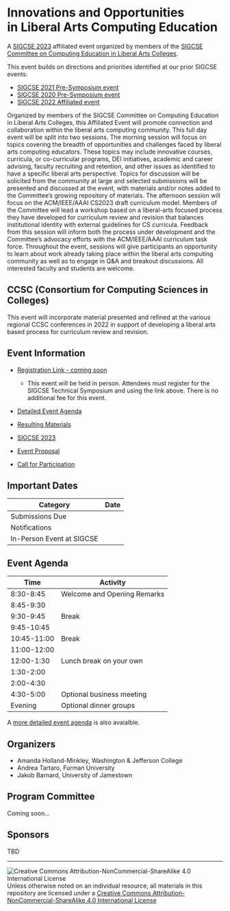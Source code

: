 # Innovations and Opportunities<br>in Liberal Arts Computing Education

A [SIGCSE 2023](https://sigcse2023.sigcse.org) affiliated event organized by members of the [SIGCSE Committee on Computing Education in Liberal Arts Colleges](https://computing-in-the-liberal-arts.github.io/computing-in-the-liberal-arts/).

This event builds on directions and priorities identified at our prior SIGCSE events:
- [SIGCSE 2021 Pre-Symposium event](https://computing-in-the-liberal-arts.github.io/SIGCSE2021-PreSymposium-Event/)
- [SIGCSE 2020 Pre-Symposium event](https://computing-in-the-liberal-arts.github.io/SIGCSE2020-PreSymposium-Event/)
- [SIGCSE 2022 Affiliated event](https://computing-in-the-liberal-arts.github.io/SIGCSE2022-Affiliated-Event/)

Organized by members of the SIGCSE Committee on Computing Education in Liberal Arts Colleges, this Affiliated Event will promote connection and collaboration within the liberal arts computing community. This full day event will be split into two sessions. The morning session will focus on topics covering the breadth of opportunities and challenges faced by liberal arts computing educators. These topics may include innovative courses, curricula, or co-curricular programs, DEI initiatives, academic and career advising, faculty recruiting and retention, and other issues as identified to have a specific liberal arts perspective. Topics for discussion will be solicited from the community at large and selected submissions will be presented and discussed at the event, with materials and/or notes added to the Committee’s growing repository of materials. The afternoon session will focus on the ACM/IEEE/AAAI CS2023 draft curriculum model. Members of the Committee will lead a workshop based on a liberal-arts focused process they have developed for curriculum review and revision that balances institutional identity with external guidelines for CS curricula. Feedback from this session will inform both the process under development and the Committee’s advocacy efforts with the ACM/IEEE/AAAI curriculum task force. Throughout the event, sessions will give participants an opportunity to learn about work already taking place within the liberal arts computing community as well as to engage in Q&A and breakout discussions. All interested faculty and students are welcome.

## CCSC (Consortium for Computing Sciences in Colleges)
This event will incorporate material presented and refined at the various regional CCSC conferences in 2022 in support of developing a liberal arts based process for curriculum review and revision.

## Event Information

- [Registration Link - coming soon]()
  - This event will be held in person. Attendees must register for the SIGCSE Technical Symposium and using the link above. There is no additional fee for this event.

- [Detailed Event Agenda](eventAgenda.md)
- [Resulting Materials](materials.md)

- [SIGCSE 2023](https://sigcse2023.sigcse.org)
- [Event Proposal]()
- [Call for Participation]()

## Important Dates

| Category                            | Date
|-------------------------------------|-----------------------
| Submissions Due                     | 
| Notifications                       | 
| In-Person Event at SIGCSE           | 




## Event Agenda

| Time        | Activity
|-------------|----------
| 8:30-8:45   | Welcome and Opening Remarks
| 8:45-9:30   | 
| 9:30-9:45   | Break
| 9:45-10:45  | 
| 10:45-11:00 | Break
| 11:00-12:00 |
| 12:00-1:30  | Lunch break on your own
| 1:30-2:00   | 
| 2:00-4:30   | 
| 4:30-5:00   | Optional business meeting
| Evening     | Optional dinner groups

A [more detailed event agenda](eventAgenda.md) is also avaialble.

## Organizers

- Amanda Holland-Minkley, Washington & Jefferson College
- Andrea Tartaro, Furman University
- Jakob Barnard, University of Jamestown

## Program Committee

Coming soon...

## Sponsors

TBD

___
![Creative Commons Attribution-NonCommercial-ShareAlike 4.0 International License](https://i.creativecommons.org/l/by-nc-sa/4.0/88x31.png "Creative Commons Attribution-NonCommercial-ShareAlike 4.0 International License") Unless otherwise noted on an individual resource, all materials in this repository are licensed under a [Creative Commons Attribution-NonCommercial-ShareAlike 4.0 International License](http://creativecommons.org/licenses/by-nc-sa/4.0/)
